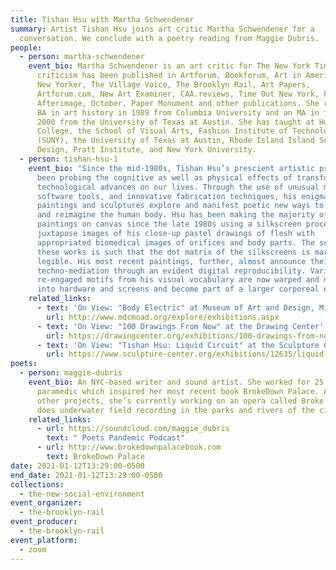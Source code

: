 ```yaml
---
title: Tishan Hsu with Martha Schwendener
summary: Artist Tishan Hsu joins art critic Martha Schwendener for a
  conversation. We conclude with a poetry reading from Maggie Dubris.
people:
  - person: martha-schwendener
    event_bio: Martha Schwendener is an art critic for The New York Times. Her
      criticism has been published in Artforum, Bookforum, Art in America, The
      New Yorker, The Village Voice, The Brooklyn Rail, Art Papers,
      Artforum.com, New Art Examiner, CAA.reviews, Time Out New York, Flash Art,
      Afterimage, October, Paper Monument and other publications. She received a
      BA in art history in 1989 from Columbia University and an MA in fiction in
      2000 from the University of Texas at Austin. She has taught at Hunter
      College, the School of Visual Arts, Fashion Institute of Technology
      (SUNY), the University of Texas at Austin, Rhode Island Island School of
      Design, Pratt Institute, and New York University.
  - person: tishan-hsu-1
    event_bio: "Since the mid-1980s, Tishan Hsu’s prescient artistic practice has
      been probing the cognitive as well as physical effects of transformative
      technological advances on our lives. Through the use of unusual materials,
      software tools, and innovative fabrication techniques, his enigmatic
      paintings and sculptures explore and manifest poetic new ways to engage
      and reimagine the human body. Hsu has been making the majority of his
      paintings on canvas since the late 1980s using a silkscreen process to
      juxtapose images of his close-up pastel drawings of flesh with
      appropriated biomedical images of orifices and body parts. The scale of
      these works is such that the dot matrix of the silkscreens is markedly
      legible. His most recent paintings, further, almost announce their
      techno-mediation through an evident digital reproducibility. Various
      re-engaged motifs from his visual vocabulary are now warped and morphing
      into hardware and screens and become part of a larger corporeal entity. "
    related_links:
      - text: 'On View: "Body Electric" at Museum of Art and Design, Miami Dade College'
        url: http://www.mdcmoad.org/explore/exhibitions.aspx
      - text: 'On View: "100 Drawings From Now" at the Drawing Center'
        url: https://drawingcenter.org/exhibitions/100-drawings-from-now
      - text: 'On View: "Tishan Hsu: Liquid Circuit" at the Sculpture Center'
        url: https://www.sculpture-center.org/exhibitions/12635/liquid-circuit
poets:
  - person: maggie-dubris
    event_bio: An NYC-based writer and sound artist. She worked for 25 years as a
      paramedic which inspired her most recent book BrokeDown Palace. Among
      other projects, she’s currently working on an opera called Broke. She also
      does underwater field recording in the parks and rivers of the city.
    related_links:
      - url: https://soundcloud.com/maggie_dubris
        text: " Poets Pandemic Podcast"
      - url: http://www.brokedownpalacebook.com
        text: BrokeDown Palace
date: 2021-01-12T13:29:00-0500
end_date: 2021-01-12T13:29:00-0500
collections:
  - the-new-social-environment
event_organizer:
  - the-brooklyn-rail
event_producer:
  - the-brooklyn-rail
event_platform:
  - zoom
---
```

